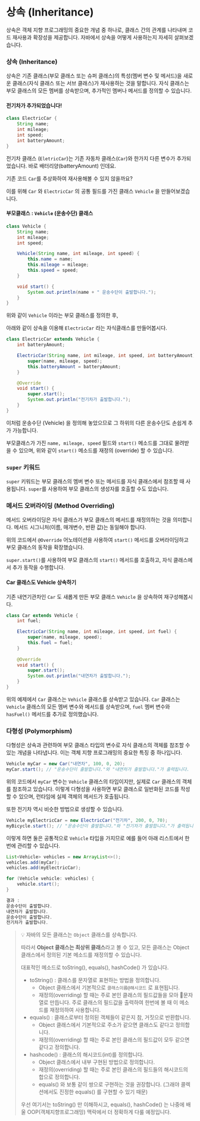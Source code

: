 # 상속 (Inheritance)

상속은 객체 지향 프로그래밍의 중요한 개념 중 하나로, 클래스 간의 관계를 나타내며 코드 재사용과 확장성을 제공합니다. 자바에서 상속을 어떻게 사용하는지 자세히 살펴보겠습니다.

### 상속 (Inheritance)

상속은 기존 클래스(부모 클래스 또는 슈퍼 클래스)의 특성(멤버 변수 및 메서드)을 새로운 클래스(자식 클래스 또는 서브 클래스)가 재사용하는 것을 말합니다. 자식 클래스는 부모 클래스의 모든 멤버를 상속받으며, 추가적인 멤버나 메서드를 정의할 수 있습니다.



#### 전기차가 추가되었습니다!

```java
class ElectricCar {
    String name;
    int mileage;
    int speed;
    int batteryAmount;
}

```

전기차 클래스 (`EletricCar`)는 기존 자동차 클래스(`Car`)와 한가지 다른 변수가 추가되었습니다. 바로 배터리양(batteryAmount) 인데요.&#x20;

기존 코드 `Car`를 추상화하여 재사용해볼 수 있지 않을까요?



이를 위해 `Car` 와 `ElectricCar` 의 공통 필드를 가진 클래스 `Vehicle` 을 만들어보겠습니다.



#### 부모클래스 : `Vehicle` (운송수단) 클래스

```java
class Vehicle {
    String name;
    int mileage;
    int speed;

    Vehicle(String name, int mileage, int speed) {
        this.name = name;
        this.mileage = mileage;
        this.speed = speed;
    }

    void start() {
        System.out.println(name + " 운송수단이 출발합니다.");
    }
}
```

위와 같이 `Vehicle` 이라는 부모 클래스를 정의한 후,

아래와 같이 상속을 이용해 `ElectricCar` 라는 자식클래스를 만들어봅시다.



```java
class ElectricCar extends Vehicle {
    int batteryAmount;

    ElectricCar(String name, int mileage, int speed, int batteryAmount) {
        super(name, mileage, speed);
        this.batteryAmount = batteryAmount;
    }

    @Override
    void start() {
        super.start();
        System.out.println("전기차가 출발합니다.");
    }
}
```

이처럼 운송수단 (Vehicle) 을 정의해 놓았으므로 그 하위의 다른 운송수단도 손쉽게 추가 가능합니다.

부모클래스가 가진 `name, mileage, speed` 필드와 `start()` 메소드를 그대로 물려받을 수 있으며, 위와 같이 `start()` 메소드를 재정의 (override) 할 수 있습니다.



### `super` 키워드

`super` 키워드는 부모 클래스의 멤버 변수 또는 메서드를 자식 클래스에서 참조할 때 사용됩니다. `super`를 사용하여 부모 클래스의 생성자를 호출할 수도 있습니다.



### 메서드 오버라이딩 (Method Overriding)

메서드 오버라이딩은 자식 클래스가 부모 클래스의 메서드를 재정의하는 것을 의미합니다. 메서드 시그니처(이름, 매개변수, 반환 값)는 동일해야 합니다.

위의 코드에서 `@Override` 어노테이션을 사용하여 `start()` 메서드를 오버라이딩하고 부모 클래스의 동작을 확장했습니다.

`super.start()`를 사용하여 부모 클래스의 `start()` 메서드를 호출하고, 자식 클래스에서 추가 동작을 수행합니다.





#### Car 클래스도 Vehicle 상속하기

기존 내연기관차인 `Car` 도 새롭게 만든 부모 클래스 `Vehicle` 을 상속하여 재구성해봅시다.

```java
class Car extends Vehicle {
    int fuel;

    ElectricCar(String name, int mileage, int speed, int fuel) {
        super(name, mileage, speed);
        this.fuel = fuel;
    }
    
    @Override
    void start() {
        super.start();
        System.out.println("내연차가 출발합니다.");
    }
}
```

위의 예제에서 `Car` 클래스는 `Vehicle` 클래스를 상속받고 있습니다. `Car` 클래스는 `Vehicle` 클래스의 모든 멤버 변수와 메서드를 상속받으며, `fuel` 멤버 변수와 `hasFuel()` 메서드를 추가로 정의했습니다.







### 다형성 (Polymorphism)

다형성은 상속과 관련하여 부모 클래스 타입의 변수로 자식 클래스의 객체를 참조할 수 있는 개념을 나타냅니다. 이는 객체 지향 프로그래밍의 중요한 특징 중 하나입니다.

```java
Vehicle myCar = new Car("내연차", 100, 0, 20);
myCar.start(); // "운송수단이 출발합니다."와 "내연차가 출발합니다."가 출력됩니다.
```

위의 코드에서 `myCar` 변수는 `Vehicle` 클래스의 타입이지만, 실제로 `Car` 클래스의 객체를 참조하고 있습니다. 이렇게 다형성을 사용하면 부모 클래스로 일반화된 코드를 작성할 수 있으며, 런타임에 실제 객체의 메서드가 호출됩니다.



또한 전기차 역시 비슷한 방법으로 생성할 수 있습니다.

```java
Vehicle myElectricCar = new ElectricCar("전기차", 200, 0, 70);
myBicycle.start(); // "운송수단이 출발합니다."와 "전기차가 출발합니다."가 출력됩니다.
```

이렇게 하면 둘은 공통적으로 `Vehicle` 타입을 가지므로 예를 들어 아래 리스트에서 한 번에 관리할 수 있습니다.

```java
List<Vehicle> vehicles = new ArrayList<>();
vehicles.add(myCar);
vehicles.add(myElectricCar);

for (Vehicle vehicle: vehicles) {
    vehicle.start();
}

결과 :
운송수단이 출발합니다.
내연차가 출발합니다.
운송수단이 출발합니다.
전기차가 출발합니다.
```





> 💡 자바의 모든 클래스는 `Object` 클래스를 상속합니다.
>
> 따라서 **Object 클래스는 최상위 클래스**라고 볼 수 있고, 모든 클래스는 Object 클래스에서 정의된 기본 메소드를 재정의할 수 있습니다.
>
> 대표적인 메소드로 toString(), equals(), hashCode() 가 있습니다.
>
> * toString() : 클래스를 문자열로 표현하는 방법을 정의합니다.&#x20;
>   * Object 클래스에서 기본적으로 `클래스이름@해시코드` 로 표현됩니다.
>   * 재정의(overriding) 할 때는 주로 본인 클래스의 필드값들을 모아 문자열로 만듭니다. 주로 클래스의 필드값을 출력하여 한번에 볼 때 이 메소드를 재정의하여 사용합니다.
> * equals() : 클래스로부터 정의된 객체들이 같은지 참, 거짓으로 반환합니다.
>   * Object 클래스에서 기본적으로 주소가 같으면 클래스도 같다고 정의합니다.
>   * 재정의(overriding) 할 때는 주로 본인 클래스의 필드값이 모두 같으면 같다고 정의합니다.
> * hashcode() : 클래스의 해시코드(int)를 정의합니다.
>   * Object 클래스에서 내부 구현된 방법으로 정의합니다.
>   * 재정의(overriding) 할 때는 주로 본인 클래스의 필드들의 해시코드의 합으로 정의합니다.
>   * equals() 와 보통 같이 쌍으로 구현하는 것을 권장합니다. (그래야 콜렉션에서도 진정한 equals() 를 구현할 수 있기 때문)
>
>
>
> 우선 여기서는 toString() 만 이해하시고, equals(), hashCode() 는 나중에 배울 OOP(객체지향프로그래밍) 맥락에서 더 정확하게 다룰 예정입니다.



